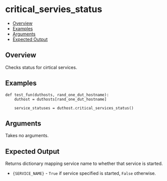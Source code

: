 # critical_servies_status

- [Overview](#overview)
- [Examples](#examples)
- [Arguments](#arguments)
- [Expected Output](#expected-output)

## Overview
Checks status for cirtical services.

## Examples
```
def test_fun(duthosts, rand_one_dut_hostname):
    duthost = duthosts[rand_one_dut_hostname]

    service_statuses = duthost.critical_services_status()
```

## Arguments
Takes no arguments.

## Expected Output
Returns dictionary mapping service name to whether that service is started.

- `{SERVICE_NAME}` - `True` if service specified is started, `False` otherwise.